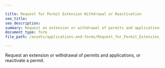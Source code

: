 ```yaml
---

title: Request for Permit Extension Withdrawal or Reactivation
seo_title:
seo_description:
summary: Request an extension or withdrawal of permits and applications, or reactivate a permit.
document_type: form
file_path: /assets/applications-and-forms/Request_for_Permit_Extension__Withdrawal_or_Reactivation.pdf

---
```

 Request an extension or withdrawal of permits and applications, or reactivate a permit.
